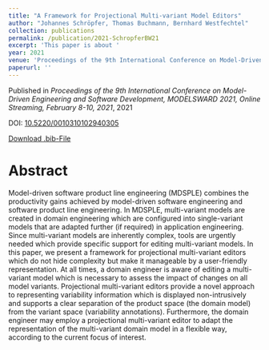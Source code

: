 ```yaml
---
title: "A Framework for Projectional Multi-variant Model Editors"
author: "Johannes Schröpfer, Thomas Buchmann, Bernhard Westfechtel"
collection: publications
permalink: /publication/2021-SchropferBW21
excerpt: 'This paper is about '
year: 2021
venue: 'Proceedings of the 9th International Conference on Model-Driven Engineering and Software Development, MODELSWARD 2021, Online Streaming, February 8-10, 2021'
paperurl: ''
---
```


Published in *Proceedings of the 9th International Conference on Model-Driven Engineering and Software Development, MODELSWARD 2021, Online Streaming, February 8-10, 2021*, 2021

DOI: [10.5220/0010310102940305](https://doi.org/10.5220/0010310102940305)

[Download .bib-File](https://tbuchmann.github.io/files/SchropferBW21.bib)

Abstract
=====

Model-driven software product line engineering (MDSPLE) combines the productivity gains achieved by model-driven software engineering and software product line engineering. In MDSPLE, multi-variant models are created in domain engineering which are configured into single-variant models that are adapted further (if required) in application engineering. Since multi-variant models are inherently complex, tools are urgently needed which provide specific support for editing multi-variant models. In this paper, we present a framework for projectional multi-variant editors which do not hide complexity but make it manageable by a user-friendly representation. At all times, a domain engineer is aware of editing a multi-variant model which is necessary to assess the impact of changes on all model variants. Projectional multi-variant editors provide a novel approach to representing variability information which is displayed non-intrusively and supports a clear separation of the product space (the domain model) from the variant space (variability annotations). Furthermore, the domain engineer may employ a projectional multi-variant editor to adapt the representation of the multi-variant domain model in a flexible way, according to the current focus of interest.